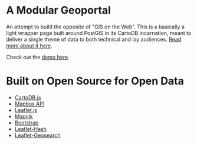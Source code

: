 A Modular Geoportal
==========

An attempt to build the opposite of "GIS on the Web". This is a basically a light wrapper page built around PostGIS in its CartoDB incarnation, meant to deliver a single theme of data to both technical and lay audiences. [Read more about it here](http://geosprocket.blogspot.com/2013/04/toward-ideal-geoportal.html).

Check out the [demo here](http://wboykinm.github.io/modular-geoportal/).


Built on Open Source for Open Data
==========

 - [CartoDB.js](http://github.com/CartoDB/cartodb.js)
 - [Mapbox API](http://mapbox.com/developers/api/#versions)
 - [Leaflet.js](http://cartodb.github.com/cartodb.js/examples/easy.html)
 - [Mapnik](http://github.com/mapnik/mapnik)
 - [Bootstrap](http://github.com/twitter/bootstrap)
 - [Leaflet-Hash](http://github.com/mlevans/leaflet-hash)
 - [Leaflet-Geosearch](http://github.com/smeijer/L.GeoSearch)



